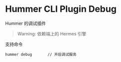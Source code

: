 # Hummer CLI Plugin Debug
Hummer 的调试插件
> Warning: 依赖端上的 Hermes 引擎


支持命令
```
hummer debug       // 开启调试服务
```
